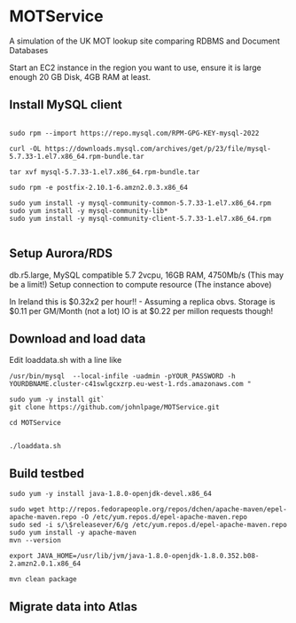 # MOTService
A simulation of the UK MOT lookup site comparing RDBMS and Document Databases

Start an EC2 instance in the region you want to use, ensure it is large enough
20 GB Disk, 4GB RAM at least.


Install MySQL  client
----------------------
```

sudo rpm --import https://repo.mysql.com/RPM-GPG-KEY-mysql-2022

curl -OL https://downloads.mysql.com/archives/get/p/23/file/mysql-5.7.33-1.el7.x86_64.rpm-bundle.tar

tar xvf mysql-5.7.33-1.el7.x86_64.rpm-bundle.tar

sudo rpm -e postfix-2.10.1-6.amzn2.0.3.x86_64

sudo yum install -y mysql-community-common-5.7.33-1.el7.x86_64.rpm
sudo yum install -y mysql-community-lib*
sudo yum install -y mysql-community-client-5.7.33-1.el7.x86_64.rpm


```

Setup Aurora/RDS
--------------

db.r5.large, MySQL compatible 5.7 2vcpu, 16GB RAM, 4750Mb/s (This may be a limit!)
Setup connection to compute resource (The instance above)

In Ireland this is $0.32x2 per hour!! - Assuming a replica obvs.
Storage is $0.11 per GM/Month (not a lot)
IO is at $0.22 per millon requests though!


Download and load data
------------------------

Edit loaddata.sh with a line like

`/usr/bin/mysql  --local-infile -uadmin -pYOUR_PASSWORD -h YOURDBNAME.cluster-c41swlgcxzrp.eu-west-1.rds.amazonaws.com "`

```
sudo yum -y install git`
git clone https://github.com/johnlpage/MOTService.git

cd MOTService 


./loaddata.sh

```

Build testbed
---------------
```
sudo yum -y install java-1.8.0-openjdk-devel.x86_64

sudo wget http://repos.fedorapeople.org/repos/dchen/apache-maven/epel-apache-maven.repo -O /etc/yum.repos.d/epel-apache-maven.repo
sudo sed -i s/\$releasever/6/g /etc/yum.repos.d/epel-apache-maven.repo
sudo yum install -y apache-maven
mvn --version

export JAVA_HOME=/usr/lib/jvm/java-1.8.0-openjdk-1.8.0.352.b08-2.amzn2.0.1.x86_64

mvn clean package
```

Migrate data into Atlas
------------------------
